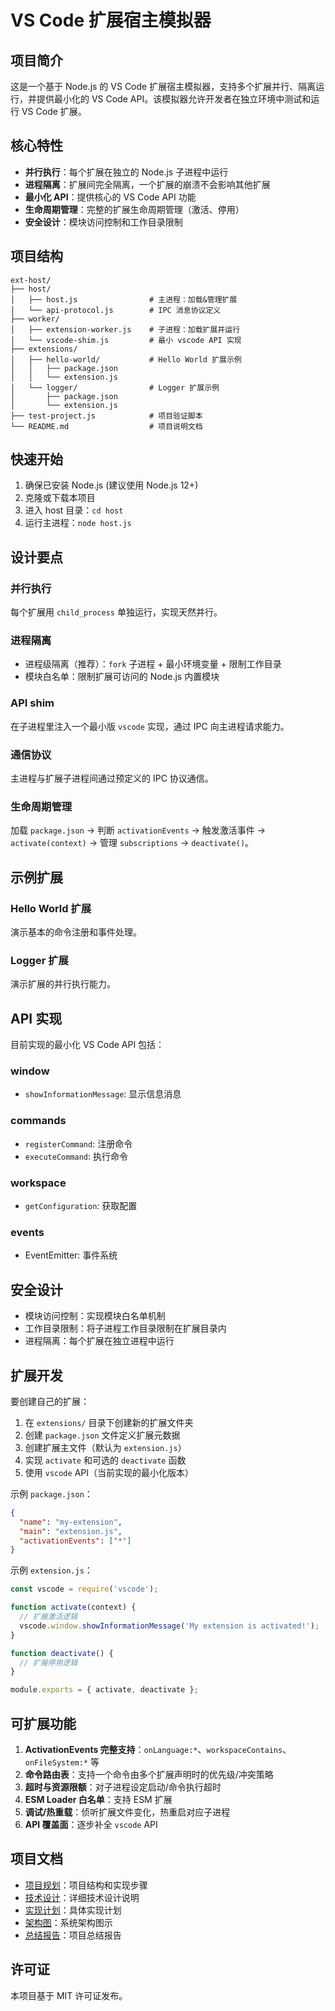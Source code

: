 # VS Code 扩展宿主模拟器

## 项目简介

这是一个基于 Node.js 的 VS Code 扩展宿主模拟器，支持多个扩展并行、隔离运行，并提供最小化的 VS Code API。该模拟器允许开发者在独立环境中测试和运行 VS Code 扩展。

## 核心特性

- **并行执行**：每个扩展在独立的 Node.js 子进程中运行
- **进程隔离**：扩展间完全隔离，一个扩展的崩溃不会影响其他扩展
- **最小化 API**：提供核心的 VS Code API 功能
- **生命周期管理**：完整的扩展生命周期管理（激活、停用）
- **安全设计**：模块访问控制和工作目录限制

## 项目结构

```
ext-host/
├── host/
│   ├── host.js                # 主进程：加载&管理扩展
│   └── api-protocol.js        # IPC 消息协议定义
├── worker/
│   ├── extension-worker.js    # 子进程：加载扩展并运行
│   └── vscode-shim.js         # 最小 vscode API 实现
├── extensions/
│   ├── hello-world/           # Hello World 扩展示例
│   │   ├── package.json
│   │   └── extension.js
│   └── logger/                # Logger 扩展示例
│       ├── package.json
│       └── extension.js
├── test-project.js            # 项目验证脚本
└── README.md                  # 项目说明文档
```

## 快速开始

1. 确保已安装 Node.js (建议使用 Node.js 12+)
2. 克隆或下载本项目
3. 进入 host 目录：`cd host`
4. 运行主进程：`node host.js`

## 设计要点

### 并行执行
每个扩展用 `child_process` 单独运行，实现天然并行。

### 进程隔离
- 进程级隔离（推荐）：`fork` 子进程 + 最小环境变量 + 限制工作目录
- 模块白名单：限制扩展可访问的 Node.js 内置模块

### API shim
在子进程里注入一个最小版 `vscode` 实现，通过 IPC 向主进程请求能力。

### 通信协议
主进程与扩展子进程间通过预定义的 IPC 协议通信。

### 生命周期管理
加载 `package.json` → 判断 `activationEvents` → 触发激活事件 → `activate(context)` → 管理 `subscriptions` → `deactivate()`。

## 示例扩展

### Hello World 扩展
演示基本的命令注册和事件处理。

### Logger 扩展
演示扩展的并行执行能力。

## API 实现

目前实现的最小化 VS Code API 包括：

### window
- `showInformationMessage`: 显示信息消息

### commands
- `registerCommand`: 注册命令
- `executeCommand`: 执行命令

### workspace
- `getConfiguration`: 获取配置

### events
- EventEmitter: 事件系统

## 安全设计

- 模块访问控制：实现模块白名单机制
- 工作目录限制：将子进程工作目录限制在扩展目录内
- 进程隔离：每个扩展在独立进程中运行

## 扩展开发

要创建自己的扩展：

1. 在 `extensions/` 目录下创建新的扩展文件夹
2. 创建 `package.json` 文件定义扩展元数据
3. 创建扩展主文件（默认为 `extension.js`）
4. 实现 `activate` 和可选的 `deactivate` 函数
5. 使用 `vscode` API（当前实现的最小化版本）

示例 `package.json`：
```json
{
  "name": "my-extension",
  "main": "extension.js",
  "activationEvents": ["*"]
}
```

示例 `extension.js`：
```javascript
const vscode = require('vscode');

function activate(context) {
  // 扩展激活逻辑
  vscode.window.showInformationMessage('My extension is activated!');
}

function deactivate() {
  // 扩展停用逻辑
}

module.exports = { activate, deactivate };
```

## 可扩展功能

1. **ActivationEvents 完整支持**：`onLanguage:*`、`workspaceContains`、`onFileSystem:*` 等
2. **命令路由表**：支持一个命令由多个扩展声明时的优先级/冲突策略
3. **超时与资源限额**：对子进程设定启动/命令执行超时
4. **ESM Loader 白名单**：支持 ESM 扩展
5. **调试/热重载**：侦听扩展文件变化，热重启对应子进程
6. **API 覆盖面**：逐步补全 `vscode` API

## 项目文档

- [项目规划](project-plan.md)：项目结构和实现步骤
- [技术设计](technical-design.md)：详细技术设计说明
- [实现计划](implementation-plan.md)：具体实现计划
- [架构图](architecture-diagram.md)：系统架构图示
- [总结报告](summary-report.md)：项目总结报告

## 许可证

本项目基于 MIT 许可证发布。